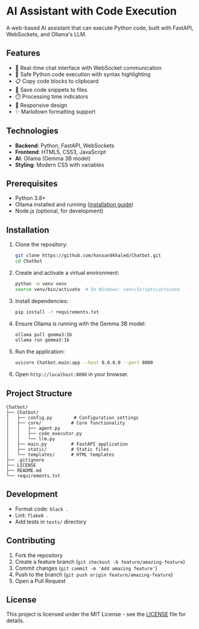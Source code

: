 # AI Assistant with Code Execution

A web-based AI assistant that can execute Python code, built with FastAPI, WebSockets, and Ollama's LLM.

## Features

- 💬 Real-time chat interface with WebSocket communication
- 🐍 Safe Python code execution with syntax highlighting
- 📋 Copy code blocks to clipboard
- 💾 Save code snippets to files
- ⏱️ Processing time indicators
- 📱 Responsive design
- ✨ Markdown formatting support

## Technologies

- **Backend**: Python, FastAPI, WebSockets
- **Frontend**: HTML5, CSS3, JavaScript
- **AI**: Ollama (Gemma 3B model)
- **Styling**: Modern CSS with variables

## Prerequisites

- Python 3.8+
- Ollama installed and running ([installation guide](https://ollama.ai))
- Node.js (optional, for development)

## Installation

1. Clone the repository:
   ```bash
   git clone https://github.com/hassan9khaled/Chatbot.git
   cd Chatbot
   ```

2. Create and activate a virtual environment:
   ```bash
   python -m venv venv
   source venv/bin/activate  # On Windows: venv\Scripts\activate
   ```

3. Install dependencies:
   ```bash
   pip install -r requirements.txt
   ```

4. Ensure Ollama is running with the Gemma 3B model:
   ```bash
   ollama pull gemma3:1b
   ollama run gemma3:1b
   ```

5. Run the application:
   ```bash
   uvicorn Chatbot.main:app --host 0.0.0.0 --port 8000
   ```

6. Open `http://localhost:8000` in your browser.

## Project Structure

```
Chatbot/
├── Chatbot/
│   ├── config.py        # Configuration settings
│   ├── core/           # Core functionality
│   │   ├── agent.py
│   │   ├── code_executor.py
│   │   └── llm.py
│   ├── main.py         # FastAPI application
│   ├── static/         # Static files
│   └── templates/      # HTML templates
├── .gitignore
├── LICENSE
├── README.md
└── requirements.txt
```

## Development

- Format code: `black .`
- Lint: `flake8 .`
- Add tests in `tests/` directory

## Contributing

1. Fork the repository
2. Create a feature branch (`git checkout -b feature/amazing-feature`)
3. Commit changes (`git commit -m 'Add amazing feature'`)
4. Push to the branch (`git push origin feature/amazing-feature`)
5. Open a Pull Request

## License

This project is licensed under the MIT License - see the [LICENSE](LICENSE) file for details.
